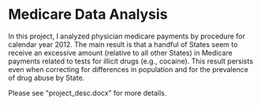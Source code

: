# Medicare Data Analysis
In this project, I analyzed physician medicare payments by procedure for calendar year 2012. The main result is that a handful of States seem to receive an excessive amount (relative to all other States) in Medicare payments related to tests for illicit drugs (e.g., cocaine). This result persists even when correcting for differences in population and for the prevalence of drug abuse by State.

Please see "project_desc.docx" for more details.
